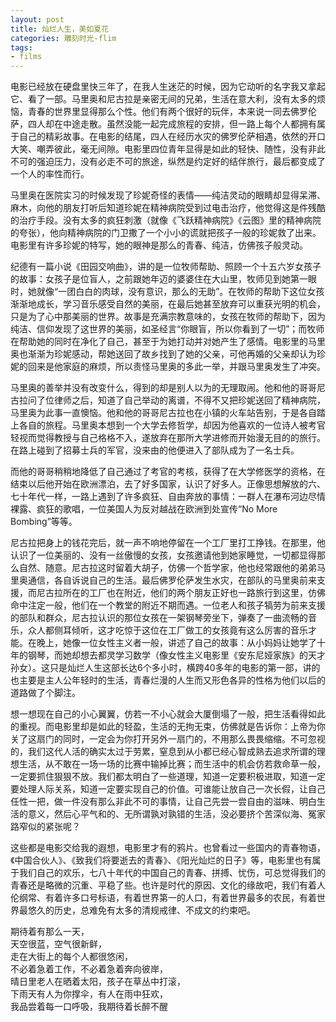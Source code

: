 ```yaml
---
layout: post
title: 灿烂人生，美如夏花
categories: 雕刻时光-flim
tags:
- films
---
```

电影已经放在硬盘里快三年了，在我人生迷茫的时候，因为它动听的名字我又拿起它、看了一部。马里奥和尼古拉是亲密无间的兄弟，生活在意大利，没有太多的烦恼，青春的世界里显得那么个性。他们有两个很好的玩伴，本来说一同去佛罗伦萨，四人却在中途走散。虽然没能一起完成旅程的安排，但一路上每个人都拥有属于自己的精彩故事。在电影的结尾，四人在经历水灾的佛罗伦萨相遇，依然的开口大笑、嘲弄彼此，毫无间隙。电影里四位青年显得是如此的轻快、随性，没有非此不可的强迫压力，没有必走不可的旅途，纵然是约定好的结伴旅行，最后都变成了一个人的率性而行。  

马里奥在医院实习的时候发现了珍妮奇怪的表情——纯洁灵动的眼睛却显得呆滞、麻木，向他的朋友打听后知道珍妮在精神病院受到过电击治疗，他觉得这是件残酷的治疗手段。没有太多的疯狂刺激（就像《飞跃精神病院》《云图》里的精神病院的夸张），他向精神病院的门卫撒了一个小小的谎就把孩子一般的珍妮救了出来。电影里有许多珍妮的特写，她的眼神是那么的青春、纯洁，仿佛孩子般灵动。

纪德有一篇小说《田园交响曲》，讲的是一位牧师帮助、照顾一个十五六岁女孩子的故事：女孩子是位盲人，之前跟她年迈的婆婆住在大山里，牧师见到她第一眼时，她就像“一团白白的肉球，没有意识，那么的无助”。在牧师的帮助下这位女孩渐渐地成长，学习音乐感受自然的美丽，在最后她甚至放弃可以重获光明的机会，只是为了心中那美丽的世界。故事是充满宗教意味的，女孩在牧师的帮助下，因为纯洁、信仰发现了这世界的美丽，如圣经言“你眼盲，所以你看到了一切”；而牧师在帮助她的同时在净化了自己，甚至于为她打动并对她产生了感情。电影里的马里奥也渐渐为珍妮感动，帮她送回了故乡找到了她的父亲，可他再婚的父亲却认为珍妮的回来是他家庭的麻烦，所以责怪马里奥的多此一举，并跟马里奥发生了冲突。

马里奥的善举并没有改变什么，得到的却是别人以为的无理取闹。他和他的哥哥尼古拉问了位律师之后，知道了自己举动的离谱，不得不又把珍妮送回了精神病院，马里奥为此事一直懊恼。他和他的哥哥尼古拉也在小镇的火车站告别，于是各自踏上各自的旅程。马里奥本想到一个大学去修哲学，却因为他喜欢的一位诗人被考官轻视而觉得教授与自己格格不入，遂放弃在那所大学进修而开始漫无目的的旅行。在路上碰到了招募士兵的军官，没来由的他便进入了部队成为了一名士兵。

而他的哥哥稍稍地降低了自己通过了考官的考核，获得了在大学修医学的资格，在结束以后他开始在欧洲漂泊，去了好多国家，认识了好多人。正像思想解放的六、七十年代一样，一路上遇到了许多疯狂、自由奔放的事情：一群人在瀑布河边尽情裸露、疯狂的歌唱，一位美国人为反对越战在欧洲到处宣传“No More Bombing”等等。

尼古拉把身上的钱花完后，就一声不响地停留在一个工厂里打工挣钱。在那里，他认识了一位美丽的、没有一丝傲慢的女孩，女孩邀请他到她家睡觉，一切都显得那么自然、随意。尼古拉这时留着大胡子，仿佛一个哲学家，他也经常跟他的弟弟马里奥通信，各自诉说自己的生活。最后佛罗伦萨发生水灾，在部队的马里奥前来支援，而尼古拉所在的工厂也在附近，他们的两个朋友正好也一路旅行到这里，仿佛命中注定一般，他们在一个教堂的附近不期而遇。一位老人和孩子犒劳为前来支援的部队和群众，尼古拉认识的那位女孩在一架钢琴旁坐下，弹奏了一曲流畅的音乐，众人都侧耳倾听，这才吃惊于这位在工厂做工的女孩竟有这么厉害的音乐才能。在晚上，她像一位女性主义者一般，讲述了自己的故事：从小妈妈让她学了十年的钢琴，而她却想去都灵学习数学（像女性主义电影里《安东尼娅家族》的天才孙女）。这只是灿烂人生这部长达6个多小时，横跨40多年的电影的第一部，讲的也主要是主人公年轻时的生活，青春烂漫的人生而又形色各异的性格为他们以后的道路做了个脚注。

想一想现在自己的小心翼翼，仿若一不小心就会大厦倒塌了一般，把生活看得如此的重视。而电影里却是如此的轻盈，生活的无拘无束，仿佛就是告诉你：上帝为你关了这扇门的同时，一定会为你打开另外一扇门的，不用那么畏畏缩缩。不可忽视的，我们这代人活的确实太过于劳累，窒息到从小都已经心智成熟去追求所谓的理想生活，从不敢在一场一场的比赛中输掉比赛；而生活中的机会仿若救命草一般，一定要抓住狠狠不放。我们都太明白了一些道理，知道一定要积极进取，知道一定要处理人际关系，知道一定要实现自己的价值。可谁能让放自己一次长假，让自己任性一把，做一件没有那么非此不可的事情，让自己先尝一尝自由的滋味、明白生活的意义，然后心平气和的、无所谓孰对孰错的生活，没必要挤个苦深似海、冤家路窄似的紧张呢？

这些都是电影交给我的遐想，电影里才有的鸦片。也曾看过一些国内的青春物语，《中国合伙人》、《致我们将要逝去的青春》、《阳光灿烂的日子》等，电影里也有属于我们自己的欢乐，七八十年代的中国自己的青春、拼搏、忧伤，可总觉得我们的青春还是略微的沉重、平稳了些。也许是时代的原因、文化的缘故吧，我们有着人伦纲常、有着许多口号标语，有着世界第一的人口，有着世界最多的农民，有着世界最悠久的历史，总难免有太多的清规戒律、不成文的约束吧。  

期待着有那么一天，  
天空很蓝，空气很新鲜，  
走在大街上的每个人都很悠闲，  
不必着急着工作，不必着急着奔向彼岸，  
晴日里老人在晒着太阳，孩子在草丛中打滚，  
下雨天有人为你撑伞，有人在雨中狂欢，  
我品尝着每一口呼吸，我期待着长醉不醒
